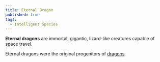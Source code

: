 ```yaml
---
title: Eternal Dragon
published: true
tags:
  - Intelligent Species
---
```


**Eternal dragons** are immortal, gigantic, lizard-like creatures capable of space travel.

Eternal dragons were the original progenitors of [dragons](/compendium/Dragon).
